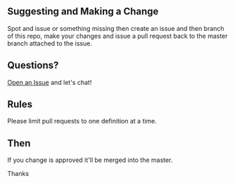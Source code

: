 
## Suggesting and Making a Change

Spot and issue or something missing then create an issue and then branch of this repo, 
make your changes and issue a pull request back to the master branch attached to the issue.

## Questions?

[Open an Issue](https://github.com/OnsideFC/onsidefc.github.io/issues/new) and let's chat!

## Rules

Please limit pull requests to one definition at a time.

## Then

If you change is approved it'll be merged into the master.

Thanks

